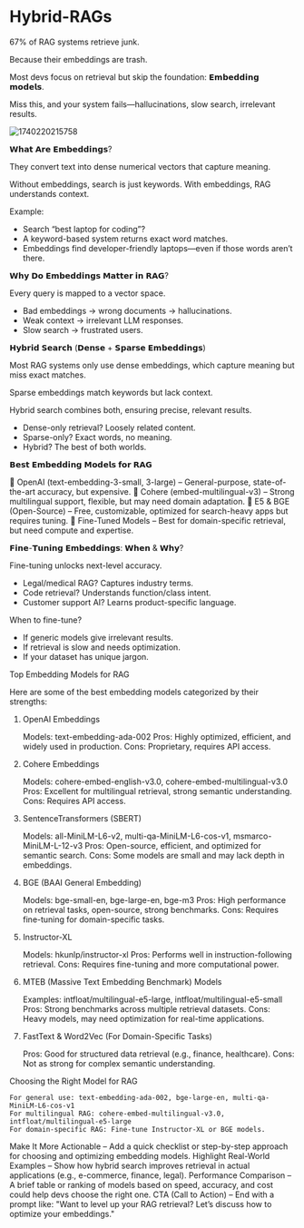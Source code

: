 # Hybrid-RAGs

67% of RAG systems retrieve junk.

Because their embeddings are trash.

Most devs focus on retrieval but skip the foundation: 𝗘𝗺𝗯𝗲𝗱𝗱𝗶𝗻𝗴 𝗺𝗼𝗱𝗲𝗹𝘀.

Miss this, and your system fails—hallucinations, slow search, irrelevant results.


![1740220215758](https://github.com/user-attachments/assets/5a19b03c-fa16-4d2c-927c-7bbb9c881fe5)


𝗪𝗵𝗮𝘁 𝗔𝗿𝗲 𝗘𝗺𝗯𝗲𝗱𝗱𝗶𝗻𝗴𝘀?

They convert text into dense numerical vectors that capture meaning.

Without embeddings, search is just keywords. With embeddings, RAG understands context.

Example: 
- Search “best laptop for coding”?
- A keyword-based system returns exact word matches.
- Embeddings find developer-friendly laptops—even if those words aren’t there.

𝗪𝗵𝘆 𝗗𝗼 𝗘𝗺𝗯𝗲𝗱𝗱𝗶𝗻𝗴𝘀 𝗠𝗮𝘁𝘁𝗲𝗿 𝗶𝗻 𝗥𝗔𝗚?

Every query is mapped to a vector space.

- Bad embeddings → wrong documents → hallucinations.
- Weak context → irrelevant LLM responses.
- Slow search → frustrated users.

𝗛𝘆𝗯𝗿𝗶𝗱 𝗦𝗲𝗮𝗿𝗰𝗵 (𝗗𝗲𝗻𝘀𝗲 + 𝗦𝗽𝗮𝗿𝘀𝗲 𝗘𝗺𝗯𝗲𝗱𝗱𝗶𝗻𝗴𝘀)

Most RAG systems only use dense embeddings, which capture meaning but miss exact matches.

Sparse embeddings match keywords but lack context.

Hybrid search combines both, ensuring precise, relevant results.

- Dense-only retrieval? Loosely related content.
- Sparse-only? Exact words, no meaning.
- Hybrid? The best of both worlds.

𝗕𝗲𝘀𝘁 𝗘𝗺𝗯𝗲𝗱𝗱𝗶𝗻𝗴 𝗠𝗼𝗱𝗲𝗹𝘀 𝗳𝗼𝗿 𝗥𝗔𝗚

🔹 OpenAI (text-embedding-3-small, 3-large) – General-purpose, state-of-the-art accuracy, but expensive.
🔹 Cohere (embed-multilingual-v3) – Strong multilingual support, flexible, but may need domain adaptation.
🔹 E5 & BGE (Open-Source) – Free, customizable, optimized for search-heavy apps but requires tuning.
🔹 Fine-Tuned Models – Best for domain-specific retrieval, but need compute and expertise.

𝗙𝗶𝗻𝗲-𝗧𝘂𝗻𝗶𝗻𝗴 𝗘𝗺𝗯𝗲𝗱𝗱𝗶𝗻𝗴𝘀: 𝗪𝗵𝗲𝗻 & 𝗪𝗵𝘆?

Fine-tuning unlocks next-level accuracy.

- Legal/medical RAG? Captures industry terms.
- Code retrieval? Understands function/class intent.
- Customer support AI? Learns product-specific language.

When to fine-tune?
- If generic models give irrelevant results.
- If retrieval is slow and needs optimization.
- If your dataset has unique jargon.




Top Embedding Models for RAG

Here are some of the best embedding models categorized by their strengths:
1. OpenAI Embeddings

    Models: text-embedding-ada-002
    Pros: Highly optimized, efficient, and widely used in production.
    Cons: Proprietary, requires API access.

2. Cohere Embeddings

    Models: cohere-embed-english-v3.0, cohere-embed-multilingual-v3.0
    Pros: Excellent for multilingual retrieval, strong semantic understanding.
    Cons: Requires API access.

3. SentenceTransformers (SBERT)

    Models: all-MiniLM-L6-v2, multi-qa-MiniLM-L6-cos-v1, msmarco-MiniLM-L-12-v3
    Pros: Open-source, efficient, and optimized for semantic search.
    Cons: Some models are small and may lack depth in embeddings.

4. BGE (BAAI General Embedding)

    Models: bge-small-en, bge-large-en, bge-m3
    Pros: High performance on retrieval tasks, open-source, strong benchmarks.
    Cons: Requires fine-tuning for domain-specific tasks.

5. Instructor-XL

    Models: hkunlp/instructor-xl
    Pros: Performs well in instruction-following retrieval.
    Cons: Requires fine-tuning and more computational power.

6. MTEB (Massive Text Embedding Benchmark) Models

    Examples: intfloat/multilingual-e5-large, intfloat/multilingual-e5-small
    Pros: Strong benchmarks across multiple retrieval datasets.
    Cons: Heavy models, may need optimization for real-time applications.

7. FastText & Word2Vec (For Domain-Specific Tasks)

    Pros: Good for structured data retrieval (e.g., finance, healthcare).
    Cons: Not as strong for complex semantic understanding.

Choosing the Right Model for RAG

    For general use: text-embedding-ada-002, bge-large-en, multi-qa-MiniLM-L6-cos-v1
    For multilingual RAG: cohere-embed-multilingual-v3.0, intfloat/multilingual-e5-large
    For domain-specific RAG: Fine-tune Instructor-XL or BGE models.



Make It More Actionable – Add a quick checklist or step-by-step approach for choosing and optimizing embedding models.
Highlight Real-World Examples – Show how hybrid search improves retrieval in actual applications (e.g., e-commerce, finance, legal).
Performance Comparison – A brief table or ranking of models based on speed, accuracy, and cost could help devs choose the right one.
CTA (Call to Action) – End with a prompt like: "Want to level up your RAG retrieval? Let’s discuss how to optimize your embeddings."
